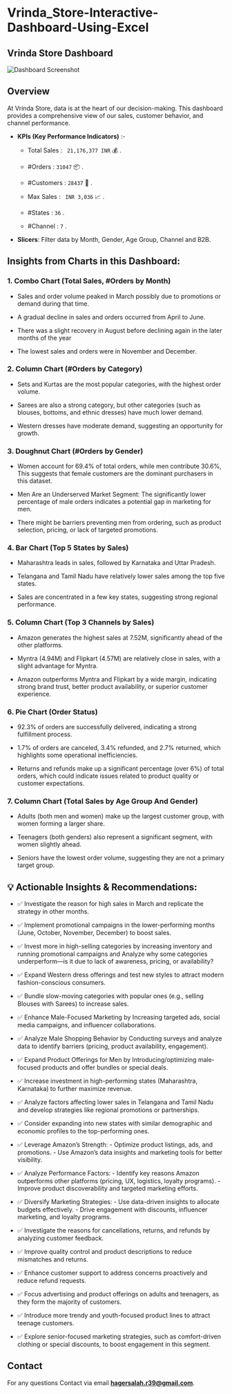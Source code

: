 # Vrinda_Store-Interactive-Dashboard-Using-Excel

## Vrinda Store Dashboard


![Dashboard Screenshot]()


## **Overview**
 At Vrinda Store, data is at the heart of our decision-making. This dashboard provides a comprehensive view of our sales, customer behavior, and channel performance.
 
- **KPIs (Key Performance Indicators)** :-

   - Total Sales : ` 21,176,377 INR` 💰 . 

   - #Orders : `31047` 📦  .
 
   - #Customers : `28437` 👥 . 
 
   - Max Sales : ` INR 3,036` 📈 . 
     
   - #States : `36`  .

   - #Channel : `7`  .

   
- **Slicers**: Filter data by Month, Gender, Age Group, Channel and B2B. 



  
## Insights from Charts in this Dashboard:

### 1. Combo Chart (Total Sales, #Orders by Month)

   - Sales and order volume peaked in March possibly due to promotions or demand during that time.

   - A gradual decline in sales and orders occurred from April to June.

   - There was a slight recovery in August before declining again in the later months of the year

   - The lowest sales and orders were in November and December. 

    

### 2. Column Chart (#Orders by Category)

   - Sets and Kurtas are the most popular categories, with the highest order volume.

   - Sarees are also a strong category, but other categories (such as blouses, bottoms, and ethnic dresses) have much lower demand.

   - Western dresses have moderate demand, suggesting an opportunity for growth.

   

### 3. Doughnut Chart (#Orders by Gender)

   - Women account for 69.4% of total orders, while men contribute 30.6%, This suggests that female customers are the dominant purchasers in this dataset.

   - Men Are an Underserved Market Segment: The significantly lower percentage of male orders indicates a potential gap in marketing for men.

   - There might be barriers preventing men from ordering, such as product selection, pricing, or lack of targeted promotions.

   


### 4. Bar Chart (Top 5 States by Sales)

   - Maharashtra leads in sales, followed by Karnataka and Uttar Pradesh.

   - Telangana and Tamil Nadu have relatively lower sales among the top five states.

   - Sales are concentrated in a few key states, suggesting strong regional performance. 



### 5. Column Chart (Top 3 Channels by Sales)

   - Amazon generates the highest sales at 7.52M, significantly ahead of the other platforms.

   - Myntra (4.94M) and Flipkart (4.57M) are relatively close in sales, with a slight advantage for Myntra.

   - Amazon outperforms Myntra and Flipkart by a wide margin, indicating strong brand trust, better product availability, or superior customer experience.



### 6. Pie Chart (Order Status)

   - 92.3% of orders are successfully delivered, indicating a strong fulfillment process.

   - 1.7% of orders are canceled, 3.4% refunded, and 2.7% returned, which highlights some operational inefficiencies.

   - Returns and refunds make up a significant percentage (over 6%) of total orders, which could indicate issues related to product quality or customer expectations.




### 7. Column Chart (Total Sales by Age Group And Gender)

   - Adults (both men and women) make up the largest customer group, with women forming a larger share.

   - Teenagers (both genders) also represent a significant segment, with women slightly ahead.

   - Seniors have the lowest order volume, suggesting they are not a primary target group.



  
## 💡 Actionable Insights & Recommendations:

  - ✅ Investigate the reason for high sales in March and replicate the strategy in other months.
  
  - ✅ Implement promotional campaigns in the lower-performing months (June, October, November, December) to boost sales.

  - ✅ Invest more in high-selling categories by increasing inventory and running promotional campaigns and Analyze why some categories underperform—is it due to lack of awareness, pricing, or availability?

  - ✅ Expand Western dress offerings and test new styles to attract modern fashion-conscious consumers.

  - ✅ Bundle slow-moving categories with popular ones (e.g., selling Blouses with Sarees) to increase sales.

  - ✅ Enhance Male-Focused Marketing by Increasing targeted ads, social media campaigns, and influencer collaborations.

  - ✅ Analyze Male Shopping Behavior by Conducting surveys and analyze data to identify barriers (pricing, product availability, engagement).

  - ✅ Expand Product Offerings for Men by Introducing/optimizing male-focused products and offer bundles or special deals. 

  - ✅ Increase investment in high-performing states (Maharashtra, Karnataka) to further maximize revenue. 

  - ✅ Analyze factors affecting lower sales in Telangana and Tamil Nadu and develop strategies like regional promotions or partnerships.

  - ✅ Consider expanding into new states with similar demographic and economic profiles to the top-performing ones.

  - ✅ Leverage Amazon’s Strength:
                -  Optimize product listings, ads, and promotions.
                -  Use Amazon’s data insights and marketing tools for better visibility.

  - ✅ Analyze Performance Factors:
                -  Identify key reasons Amazon outperforms other platforms (pricing, UX, logistics, loyalty programs).
                -  Improve product discoverability and targeted marketing efforts.

  - ✅ Diversify Marketing Strategies:
                -  Use data-driven insights to allocate budgets effectively.
                -  Drive engagement with discounts, influencer marketing, and loyalty programs.

  - ✅ Investigate the reasons for cancellations, returns, and refunds by analyzing customer feedback.

  - ✅ Improve quality control and product descriptions to reduce mismatches and returns.

  - ✅ Enhance customer support to address concerns proactively and reduce refund requests. 

  - ✅ Focus advertising and product offerings on adults and teenagers, as they form the majority of customers.

  - ✅ Introduce more trendy and youth-focused product lines to attract teenage customers. 

  - ✅ Explore senior-focused marketing strategies, such as comfort-driven clothing or special discounts, to boost engagement in this segment.

 
  

## Contact

For any questions Contact via email **hagersalah.r39@gmail.com**.




